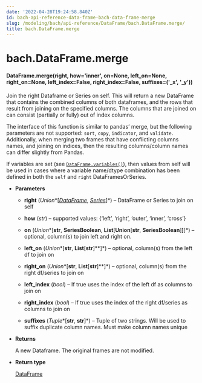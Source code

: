 ```yaml
---
date: '2022-04-28T19:24:58.840Z'
id: bach-api-reference-data-frame-bach-data-frame-merge
slug: /modeling/bach/api-reference/DataFrame/bach.DataFrame.merge/
title: bach.DataFrame.merge
---
```


# bach.DataFrame.merge


#### DataFrame.merge(right, how='inner', on=None, left_on=None, right_on=None, left_index=False, right_index=False, suffixes=('_x', '_y'))
Join the right Dataframe or Series on self. This will return a new DataFrame that contains the
combined columns of both dataframes, and the rows that result from joining on the specified columns.
The columns that are joined on can consist (partially or fully) out of index columns.

The interface of this function is similar to pandas’ merge, but the following parameters are not
supported: `sort`, `copy`, `indicator`, and `validate`.
Additionally, when merging two frames that have conflicting columns names, and joining on indices,
then the resulting columns/column names can differ slightly from Pandas.

If variables are set (see [`DataFrame.variables()`](/docs/modeling/bach/api-reference/DataFrame/bach.DataFrame.variables/#bach.DataFrame.variables)), then values from self will be used in cases
where a variable name/dtype combination has been defined in both the `self` and `right`
DataFramesOrSeries.


* **Parameters**

    
    * **right** (*Union**[*[*DataFrame*](/docs/modeling/bach/api-reference/DataFrame/bach.DataFrame/#bach.DataFrame)*, *[*Series*](/docs/modeling/bach/api-reference/Series/bach.Series/#bach.Series)*]*) – DataFrame or Series to join on self


    * **how** (*str*) – supported values: {‘left’, ‘right’, ‘outer’, ‘inner’, ‘cross’}


    * **on** (*Union**[**str**, **SeriesBoolean**, **List**[**Union**[**str**, **SeriesBoolean**]**]**]*) – optional, column(s) to join left and right on.


    * **left_on** (*Union**[**str**, **List**[**str**]**]*) – optional, column(s) from the left df to join on


    * **right_on** (*Union**[**str**, **List**[**str**]**]*) – optional, column(s) from the right df/series to join on


    * **left_index** (*bool*) – If true uses the index of the left df as columns to join on


    * **right_index** (*bool*) – If true uses the index of the right df/series as columns to join on


    * **suffixes** (*Tuple**[**str**, **str**]*) – Tuple of two strings. Will be used to suffix duplicate column names. Must make
    column names unique



* **Returns**

    A new Dataframe. The original frames are not modified.



* **Return type**

    [DataFrame](/docs/modeling/bach/api-reference/DataFrame/bach.DataFrame/#bach.DataFrame)


<!-- !! processed by numpydoc !! -->
